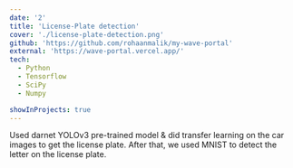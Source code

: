 ```yaml
---
date: '2'
title: 'License-Plate detection'
cover: './license-plate-detection.png'
github: 'https://github.com/rohaanmalik/my-wave-portal'
external: 'https://wave-portal.vercel.app/'
tech:
  - Python
  - Tensorflow
  - SciPy
  - Numpy

showInProjects: true
---
```


Used darnet YOLOv3 pre-trained model & did transfer learning on the car images to get the license plate. After that, we used MNIST to detect the letter on the license plate.

